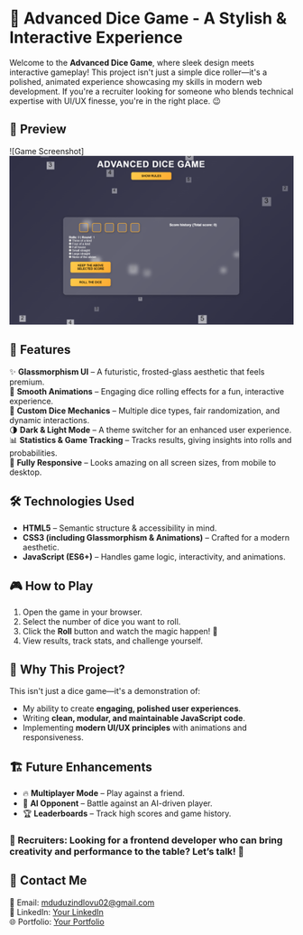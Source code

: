 # 🎲 Advanced Dice Game - A Stylish & Interactive Experience

Welcome to the **Advanced Dice Game**, where sleek design meets interactive gameplay! This project isn't just a simple dice roller—it's a polished, animated experience showcasing my skills in modern web development. If you're a recruiter looking for someone who blends technical expertise with UI/UX finesse, you're in the right place. 😉

## 📸 Preview

![Game Screenshot]![alt text](image.png)

## 🚀 Features

✨ **Glassmorphism UI** – A futuristic, frosted-glass aesthetic that feels premium.  
🎨 **Smooth Animations** – Engaging dice rolling effects for a fun, interactive experience.  
🎲 **Custom Dice Mechanics** – Multiple dice types, fair randomization, and dynamic interactions.  
🌗 **Dark & Light Mode** – A theme switcher for an enhanced user experience.  
📊 **Statistics & Game Tracking** – Tracks results, giving insights into rolls and probabilities.  
📱 **Fully Responsive** – Looks amazing on all screen sizes, from mobile to desktop.  

## 🛠️ Technologies Used

- **HTML5** – Semantic structure & accessibility in mind.
- **CSS3 (including Glassmorphism & Animations)** – Crafted for a modern aesthetic.
- **JavaScript (ES6+)** – Handles game logic, interactivity, and animations.

## 🎮 How to Play

1. Open the game in your browser.
2. Select the number of dice you want to roll.
3. Click the **Roll** button and watch the magic happen! 🎲
4. View results, track stats, and challenge yourself.

## 🤝 Why This Project?
This isn't just a dice game—it's a demonstration of:
- My ability to create **engaging, polished user experiences**.
- Writing **clean, modular, and maintainable JavaScript code**.
- Implementing **modern UI/UX principles** with animations and responsiveness.

## 🏗️ Future Enhancements

- 🔥 **Multiplayer Mode** – Play against a friend.
- 🤖 **AI Opponent** – Battle against an AI-driven player.
- 🏆 **Leaderboards** – Track high scores and game history.

### 📝 Recruiters: Looking for a frontend developer who can bring creativity and performance to the table? Let’s talk! 💼

## 📩 Contact Me
📧 Email: mduduzindlovu02@gmail.com  
💼 LinkedIn: [Your LinkedIn]("https://www.linkedin.com/in/mduduzi-ndlovu/")  
🌐 Portfolio: [Your Portfolio](your-portfolio-url)

